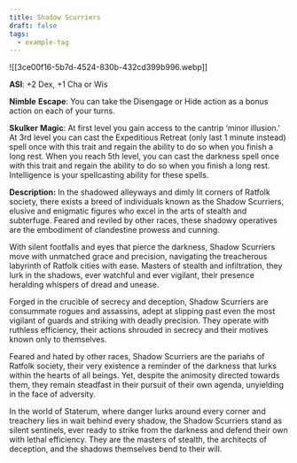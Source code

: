 ```yaml
---
title: Shadow Scurriers
draft: false
tags:
  - example-tag
---
```

![[3ce00f16-5b7d-4524-830b-432cd399b996.webp]]


**ASI**: +2 Dex, +1 Cha or Wis

**Nimble** **Escape**: You can take the Disengage or Hide action as a bonus action on each of your turns.

**Skulker** **Magic**: At first level you gain access to the cantrip ‘minor illusion.’ At 3rd level you can cast the Expeditious Retreat (only last 1 minute instead) spell once with this trait and regain the ability to do so when you finish a long rest. When you reach 5th level, you can cast the darkness spell once with this trait and regain the ability to do so when you finish a long rest. Intelligence is your spellcasting ability for these spells.

**Description:**
In the shadowed alleyways and dimly lit corners of Ratfolk society, there exists a breed of individuals known as the Shadow Scurriers, elusive and enigmatic figures who excel in the arts of stealth and subterfuge. Feared and reviled by other races, these shadowy operatives are the embodiment of clandestine prowess and cunning.

With silent footfalls and eyes that pierce the darkness, Shadow Scurriers move with unmatched grace and precision, navigating the treacherous labyrinth of Ratfolk cities with ease. Masters of stealth and infiltration, they lurk in the shadows, ever watchful and ever vigilant, their presence heralding whispers of dread and unease.

Forged in the crucible of secrecy and deception, Shadow Scurriers are consummate rogues and assassins, adept at slipping past even the most vigilant of guards and striking with deadly precision. They operate with ruthless efficiency, their actions shrouded in secrecy and their motives known only to themselves.

Feared and hated by other races, Shadow Scurriers are the pariahs of Ratfolk society, their very existence a reminder of the darkness that lurks within the hearts of all beings. Yet, despite the animosity directed towards them, they remain steadfast in their pursuit of their own agenda, unyielding in the face of adversity.

In the world of Staterum, where danger lurks around every corner and treachery lies in wait behind every shadow, the Shadow Scurriers stand as silent sentinels, ever ready to strike from the darkness and defend their own with lethal efficiency. They are the masters of stealth, the architects of deception, and the shadows themselves bend to their will.